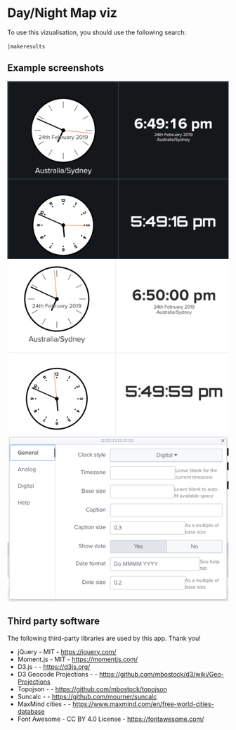 # Day/Night Map viz




To use this vizualisation, you should use the following search:

`|makeresults`


## Example screenshots

![screenshot](https://raw.githubusercontent.com/ChrisYounger/clock_viz/master/static/example1.png)
![screenshot](https://raw.githubusercontent.com/ChrisYounger/clock_viz/master/static/example2.png)
![screenshot](https://raw.githubusercontent.com/ChrisYounger/clock_viz/master/static/example3.png)


## Third party software

The following third-party libraries are used by this app. Thank you!

* jQuery - MIT - https://jquery.com/
* Moment.js - MIT - https://momentjs.com/
* D3.js - - https://d3js.org/
* D3 Geocode Projections - - https://github.com/mbostock/d3/wiki/Geo-Projections
* Topojson - - https://github.com/mbostock/topojson
* Suncalc - - https://github.com/mourner/suncalc
* MaxMind cities - - https://www.maxmind.com/en/free-world-cities-database
* Font Awesome - CC BY 4.0 License - https://fontawesome.com/
